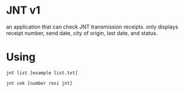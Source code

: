 # JNT v1


an application that can check JNT transmission receipts. only displays receipt number, send date, city of origin, last date, and status.



# Using





```
jnt list [example list.txt]
```

```
jnt cek [number resi jnt]
```